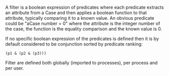 A filter is a boolean expression of predicates where each predicate extracts an attribute from a Case and then applies a boolean function to that attribute, typically comparing it to a known value. An obvious predicate could be "aCase number = 0" where the attribute is the integer number of the case, the function is the equality comparison and the known value is 0.

If no specific boolean expression of the predicates is defined then it is by default considered to be conjunction sorted by predicate ranking:

	(p1 & (p2 & (p3)))

Filter are defined both globally (imported to processes), per process and per user.